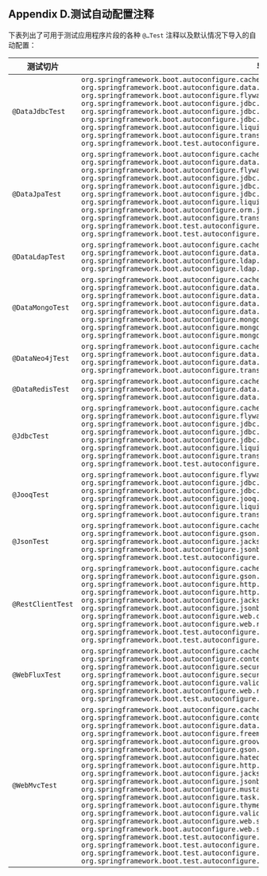 ## Appendix D.测试自动配置注释

下表列出了可用于测试应用程序片段的各种 `@…Test` 注释以及默认情况下导入的自动配置：

|测试切片|导入的自动配置|
| ---- | ---- |
|  `@DataJdbcTest`  |  `org.springframework.boot.autoconfigure.cache.CacheAutoConfiguration`   `org.springframework.boot.autoconfigure.data.jdbc.JdbcRepositoriesAutoConfiguration`   `org.springframework.boot.autoconfigure.flyway.FlywayAutoConfiguration`   `org.springframework.boot.autoconfigure.jdbc.DataSourceAutoConfiguration`   `org.springframework.boot.autoconfigure.jdbc.DataSourceTransactionManagerAutoConfiguration`   `org.springframework.boot.autoconfigure.jdbc.JdbcTemplateAutoConfiguration`   `org.springframework.boot.autoconfigure.liquibase.LiquibaseAutoConfiguration`   `org.springframework.boot.autoconfigure.transaction.TransactionAutoConfiguration`   `org.springframework.boot.test.autoconfigure.jdbc.TestDatabaseAutoConfiguration`  |
|  `@DataJpaTest`  |  `org.springframework.boot.autoconfigure.cache.CacheAutoConfiguration`   `org.springframework.boot.autoconfigure.data.jpa.JpaRepositoriesAutoConfiguration`   `org.springframework.boot.autoconfigure.flyway.FlywayAutoConfiguration`   `org.springframework.boot.autoconfigure.jdbc.DataSourceAutoConfiguration`   `org.springframework.boot.autoconfigure.jdbc.DataSourceTransactionManagerAutoConfiguration`   `org.springframework.boot.autoconfigure.jdbc.JdbcTemplateAutoConfiguration`   `org.springframework.boot.autoconfigure.liquibase.LiquibaseAutoConfiguration`   `org.springframework.boot.autoconfigure.orm.jpa.HibernateJpaAutoConfiguration`   `org.springframework.boot.autoconfigure.transaction.TransactionAutoConfiguration`   `org.springframework.boot.test.autoconfigure.jdbc.TestDatabaseAutoConfiguration`   `org.springframework.boot.test.autoconfigure.orm.jpa.TestEntityManagerAutoConfiguration`  |
|  `@DataLdapTest`  |  `org.springframework.boot.autoconfigure.cache.CacheAutoConfiguration`   `org.springframework.boot.autoconfigure.data.ldap.LdapRepositoriesAutoConfiguration`   `org.springframework.boot.autoconfigure.ldap.LdapAutoConfiguration`   `org.springframework.boot.autoconfigure.ldap.embedded.EmbeddedLdapAutoConfiguration`  |
|  `@DataMongoTest`  |  `org.springframework.boot.autoconfigure.cache.CacheAutoConfiguration`   `org.springframework.boot.autoconfigure.data.mongo.MongoDataAutoConfiguration`   `org.springframework.boot.autoconfigure.data.mongo.MongoReactiveDataAutoConfiguration`   `org.springframework.boot.autoconfigure.data.mongo.MongoReactiveRepositoriesAutoConfiguration`   `org.springframework.boot.autoconfigure.data.mongo.MongoRepositoriesAutoConfiguration`   `org.springframework.boot.autoconfigure.mongo.MongoAutoConfiguration`   `org.springframework.boot.autoconfigure.mongo.MongoReactiveAutoConfiguration`   `org.springframework.boot.autoconfigure.mongo.embedded.EmbeddedMongoAutoConfiguration`  |
|  `@DataNeo4jTest`  |  `org.springframework.boot.autoconfigure.cache.CacheAutoConfiguration`   `org.springframework.boot.autoconfigure.data.neo4j.Neo4jDataAutoConfiguration`   `org.springframework.boot.autoconfigure.data.neo4j.Neo4jRepositoriesAutoConfiguration`   `org.springframework.boot.autoconfigure.transaction.TransactionAutoConfiguration`  |
|  `@DataRedisTest`  |  `org.springframework.boot.autoconfigure.cache.CacheAutoConfiguration`   `org.springframework.boot.autoconfigure.data.redis.RedisAutoConfiguration`   `org.springframework.boot.autoconfigure.data.redis.RedisRepositoriesAutoConfiguration`  |
|  `@JdbcTest`  |  `org.springframework.boot.autoconfigure.cache.CacheAutoConfiguration`   `org.springframework.boot.autoconfigure.flyway.FlywayAutoConfiguration`   `org.springframework.boot.autoconfigure.jdbc.DataSourceAutoConfiguration`   `org.springframework.boot.autoconfigure.jdbc.DataSourceTransactionManagerAutoConfiguration`   `org.springframework.boot.autoconfigure.jdbc.JdbcTemplateAutoConfiguration`   `org.springframework.boot.autoconfigure.liquibase.LiquibaseAutoConfiguration`   `org.springframework.boot.autoconfigure.transaction.TransactionAutoConfiguration`   `org.springframework.boot.test.autoconfigure.jdbc.TestDatabaseAutoConfiguration`  |
|  `@JooqTest`  |  `org.springframework.boot.autoconfigure.flyway.FlywayAutoConfiguration`   `org.springframework.boot.autoconfigure.jdbc.DataSourceAutoConfiguration`   `org.springframework.boot.autoconfigure.jdbc.DataSourceTransactionManagerAutoConfiguration`   `org.springframework.boot.autoconfigure.jooq.JooqAutoConfiguration`   `org.springframework.boot.autoconfigure.liquibase.LiquibaseAutoConfiguration`   `org.springframework.boot.autoconfigure.transaction.TransactionAutoConfiguration`  |
|  `@JsonTest`  |  `org.springframework.boot.autoconfigure.cache.CacheAutoConfiguration`   `org.springframework.boot.autoconfigure.gson.GsonAutoConfiguration`   `org.springframework.boot.autoconfigure.jackson.JacksonAutoConfiguration`   `org.springframework.boot.autoconfigure.jsonb.JsonbAutoConfiguration`   `org.springframework.boot.test.autoconfigure.json.JsonTestersAutoConfiguration`  |
|  `@RestClientTest`  |  `org.springframework.boot.autoconfigure.cache.CacheAutoConfiguration`   `org.springframework.boot.autoconfigure.gson.GsonAutoConfiguration`   `org.springframework.boot.autoconfigure.http.HttpMessageConvertersAutoConfiguration`   `org.springframework.boot.autoconfigure.http.codec.CodecsAutoConfiguration`   `org.springframework.boot.autoconfigure.jackson.JacksonAutoConfiguration`   `org.springframework.boot.autoconfigure.jsonb.JsonbAutoConfiguration`   `org.springframework.boot.autoconfigure.web.client.RestTemplateAutoConfiguration`   `org.springframework.boot.autoconfigure.web.reactive.function.client.WebClientAutoConfiguration`   `org.springframework.boot.test.autoconfigure.web.client.MockRestServiceServerAutoConfiguration`   `org.springframework.boot.test.autoconfigure.web.client.WebClientRestTemplateAutoConfiguration`  |
|  `@WebFluxTest`  |  `org.springframework.boot.autoconfigure.cache.CacheAutoConfiguration`   `org.springframework.boot.autoconfigure.context.MessageSourceAutoConfiguration`   `org.springframework.boot.autoconfigure.security.reactive.ReactiveSecurityAutoConfiguration`   `org.springframework.boot.autoconfigure.security.reactive.ReactiveUserDetailsServiceAutoConfiguration`   `org.springframework.boot.autoconfigure.validation.ValidationAutoConfiguration`   `org.springframework.boot.autoconfigure.web.reactive.WebFluxAutoConfiguration`   `org.springframework.boot.test.autoconfigure.web.reactive.WebTestClientAutoConfiguration`  |
|  `@WebMvcTest`  |  `org.springframework.boot.autoconfigure.cache.CacheAutoConfiguration`   `org.springframework.boot.autoconfigure.context.MessageSourceAutoConfiguration`   `org.springframework.boot.autoconfigure.data.web.SpringDataWebAutoConfiguration`   `org.springframework.boot.autoconfigure.freemarker.FreeMarkerAutoConfiguration`   `org.springframework.boot.autoconfigure.groovy.template.GroovyTemplateAutoConfiguration`   `org.springframework.boot.autoconfigure.gson.GsonAutoConfiguration`   `org.springframework.boot.autoconfigure.hateoas.HypermediaAutoConfiguration`   `org.springframework.boot.autoconfigure.http.HttpMessageConvertersAutoConfiguration`   `org.springframework.boot.autoconfigure.jackson.JacksonAutoConfiguration`   `org.springframework.boot.autoconfigure.jsonb.JsonbAutoConfiguration`   `org.springframework.boot.autoconfigure.mustache.MustacheAutoConfiguration`   `org.springframework.boot.autoconfigure.task.TaskExecutionAutoConfiguration`   `org.springframework.boot.autoconfigure.thymeleaf.ThymeleafAutoConfiguration`   `org.springframework.boot.autoconfigure.validation.ValidationAutoConfiguration`   `org.springframework.boot.autoconfigure.web.servlet.WebMvcAutoConfiguration`   `org.springframework.boot.autoconfigure.web.servlet.error.ErrorMvcAutoConfiguration`   `org.springframework.boot.test.autoconfigure.web.servlet.MockMvcAutoConfiguration`   `org.springframework.boot.test.autoconfigure.web.servlet.MockMvcSecurityAutoConfiguration`   `org.springframework.boot.test.autoconfigure.web.servlet.MockMvcWebClientAutoConfiguration`   `org.springframework.boot.test.autoconfigure.web.servlet.MockMvcWebDriverAutoConfiguration`  |

